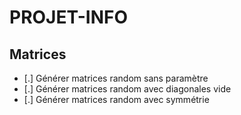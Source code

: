 # PROJET-INFO

## Matrices

- [.] Générer matrices random sans paramètre
- [.] Générer matrices random avec diagonales vide
- [.] Générer matrices random avec symmétrie